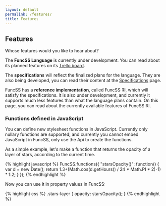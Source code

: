 ```yaml
---
layout: default
permalink: /features/
title: Features
---
```


## Features

Whose features would you like to hear about?

The **FuncSS Language** is currently under development. You can read about its planned features on its [Trello board](https://trello.com/b/EpfkVhaA/funcss).

The **specifications** will reflect the finalized plans for the language. They are also being developed, you can read their content at the [Specifications](/spec/) page.

FuncSS has a **reference implementation**, called FuncSS RI, which will satisfy the specifications. It is also under development, and currently it supports much less features than what the language plans contain. On this page, you can read about the currently available features of FuncSS RI.


### Functions defined in JavaScript

You can define new stylesheet functions in JavaScript. Currently only nullary functions are supported, and currently you cannot embed JavaScript in FuncSS, only use the Api to create the functions.

As a simple example, let's make a function that returns the opacity of a layer of stars, according to the current time.

{% highlight javascript %}
FuncSS.functions({
    "starsOpacity()": function() {
        var d = new Date();
        return 1.3+(Math.cos(d.getHours() / 24 * Math.PI * 2)-1) * 1.2;
    }
});
{% endhighlight %}

Now you can use it in property values in FuncSS:

{% highlight css %}
.stars-layer {
    opacity: starsOpacity();
}
{% endhighlight %}

